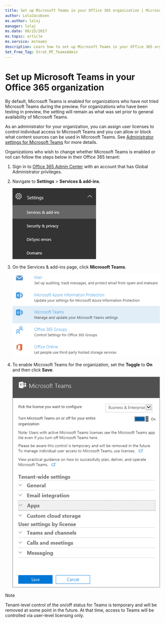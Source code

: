 ```yaml
---
title: Set up Microsoft Teams in your Office 365 organization | Microsoft Support
author: LolaJacobsen
ms.author: lolaj
manager: lolaj
ms.date: 09/25/2017
ms.topic: article
ms.service: msteams
description: Learn how to set up Microsoft Teams in your Office 365 organization.
Set_Free_Tag: Strat_MT_TeamsAdmin
---
```


Set up Microsoft Teams in your Office 365 organization
======================================================

By default, Microsoft Teams is enabled for organizations who have not tried Microsoft Teams during the preview. For organizations who have been testing in preview, the setting will remain as what was set prior to general availability of Microsoft Teams.

As an administrator for your organization, you can assign user licenses to control individual access to Microsoft Teams and you can allow or block what content sources can be used in Microsoft Teams. See [Administrator settings for Microsoft Teams](https://support.office.com/article/3966a3f5-7e0f-4ea9-a402-41888f455ba2) for more details.

Organizations who wish to change whether Microsoft Teams is enabled or not can follow the steps below in their Office 365 tenant:

1.  Sign in to [Office 365 Admin Center](https://go.microsoft.com/fwlink/?linkid=854665) with an account that has Global Administrator privileges.

2.  Navigate to **Settings** > **Services & add-ins**.

    ![Screenshot of the Settings section in the Office 365 admin center with Services & add-ins selected. ](media/Set_up_Microsoft_Teams_in_your_Office_365_organization_image1.png)

3.  On the Services & add-ins page, click **Microsoft Teams**.

    ![Screenshot of the Services & add-ins page with Microsoft Teams selected.](media/Set_up_Microsoft_Teams_in_your_Office_365_organization_image2.png)

4.  To enable Microsoft Teams for the organization, set the **Toggle** to **On** and then click **Save**.

    ![Screenshot of the Microsoft Teams settings page showing the toggle set to On to enable Microsoft Teams.](media/Set_up_Microsoft_Teams_in_your_Office_365_organization_image3.png)


> [!NOTE]
> Tenant-level control of the on/off status for Teams is temporary and will be removed at some point in the future. At that time, access to Teams will be controlled via user-level licensing only. 